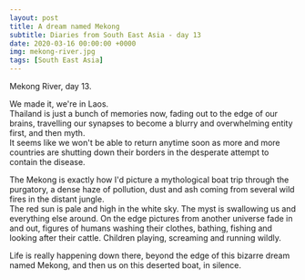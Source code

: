 ```yaml
---
layout: post
title: A dream named Mekong
subtitle: Diaries from South East Asia - day 13
date: 2020-03-16 00:00:00 +0000
img: mekong-river.jpg
tags: [South East Asia]
---
```


Mekong River, day 13.

We made it, we're in Laos.  
Thailand is just a bunch of memories now, fading out to the edge of our brains,
travelling our synapses to become a blurry and overwhelming entity first, and then myth.  
It seems like we won't be able to return anytime soon as more and more countries are shutting down their borders
in the desperate attempt to contain the disease.

The Mekong is exactly how I'd picture a mythological boat trip through the purgatory,
a dense haze of pollution, dust and ash coming from several wild fires in the distant jungle.  
The red sun is pale and high in the white sky. The myst is swallowing us and everything else around.
On the edge pictures from another universe fade in and out, figures of humans washing their clothes, bathing,
fishing and looking after their cattle. Children playing, screaming and running wildly.

Life is really happening down there, beyond the edge of this bizarre dream named Mekong,
and then us on this deserted boat, in silence.
